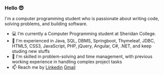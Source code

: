 ### Hello 😎



I'm a computer programming student who is passionate about writing code, solving problems, and building software.

- 💻 I’m currently a Computer Programming student at Sheridan College.
- 👀 I'm experienced in Java, SQL, DBMS, Springboot, Thymeleaf, JDBC, HTML5, CSS3, JavaScript, PHP, jQuery, Angular, C#, .NET, and keep studing new stuffs
- 🙌 I'm skilled in problem-solving and time management, with previous working experience in handling complex project tasks 
- 📫 Reach me by [Linkedin](https://www.linkedin.com/in/guowenya/) [Gmail](mailto:guowenya0408@gmail.com)

